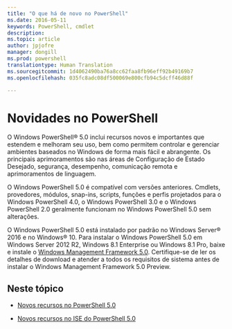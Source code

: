 ```yaml
---
title: "O que há de novo no PowerShell"
ms.date: 2016-05-11
keywords: PowerShell, cmdlet
description: 
ms.topic: article
author: jpjofre
manager: dongill
ms.prod: powershell
translationtype: Human Translation
ms.sourcegitcommit: 1d4062490ba76a8cc62faa8fb96eff92b49169b7
ms.openlocfilehash: 035fc8adc08df500069e800cfb94c5dcff46d88f

---
```


# <a name="what39s-new-with-powershell"></a>Novidades no PowerShell
O Windows PowerShell® 5.0 inclui recursos novos e importantes que estendem e melhoram seu uso, bem como permitem controlar e gerenciar ambientes baseados no Windows de forma mais fácil e abrangente.  Os principais aprimoramentos são nas áreas de Configuração de Estado Desejado, segurança, desempenho, comunicação remota e aprimoramentos de linguagem.

O Windows PowerShell 5.0 é compatível com versões anteriores. Cmdlets, provedores, módulos, snap-ins, scripts, funções e perfis projetados para o Windows PowerShell 4.0, o Windows PowerShell 3.0 e o Windows PowerShell 2.0 geralmente funcionam no Windows PowerShell 5.0 sem alterações.

O Windows PowerShell 5.0 está instalado por padrão no Windows Server® 2016 e no Windows® 10. Para instalar o Windows PowerShell 5.0 em Windows Server 2012 R2, Windows 8.1 Enterprise ou Windows 8.1 Pro, baixe e instale o [Windows Management Framework 5.0](https://go.microsoft.com/fwlink/?linkid=830436). Certifique-se de ler os detalhes de download e atender a todos os requisitos de sistema antes de instalar o Windows Management Framework 5.0 Preview.

## <a name="in-this-topic"></a>Neste tópico

-   [Novos recursos no PowerShell 5.0](What-s-New-in-Windows-PowerShell-50.md)

-   [Novos recursos no ISE do PowerShell 5.0](What-s-New-in-the-PowerShell-50-ISE.md)

<!--
-   New features in Windows PowerShell 4.0

-   New features in Windows PowerShell 3.0
-->




<!--HONumber=Nov16_HO4-->



